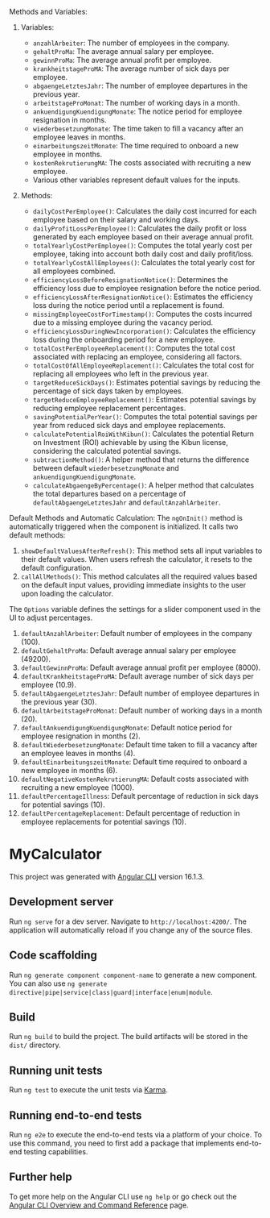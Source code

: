 Methods and Variables:
1. Variables:
   - `anzahlArbeiter`: The number of employees in the company.
   - `gehaltProMa`: The average annual salary per employee.
   - `gewinnProMa`: The average annual profit per employee.
   - `krankheitstageProMA`: The average number of sick days per employee.
   - `abgaengeLetztesJahr`: The number of employee departures in the previous year.
   - `arbeitstageProMonat`: The number of working days in a month.
   - `ankuendigungKuendigungMonate`: The notice period for employee resignation in months.
   - `wiederbesetzungMonate`: The time taken to fill a vacancy after an employee leaves in months.
   - `einarbeitungszeitMonate`: The time required to onboard a new employee in months.
   - `kostenRekrutierungMA`: The costs associated with recruiting a new employee.
   - Various other variables represent default values for the inputs.

2. Methods:
   - `dailyCostPerEmployee()`: Calculates the daily cost incurred for each employee based on their salary and working days.
   - `dailyProfitLossPerEmployee()`: Calculates the daily profit or loss generated by each employee based on their average annual profit.
   - `totalYearlyCostPerEmployee()`: Computes the total yearly cost per employee, taking into account both daily cost and daily profit/loss.
   - `totalYearlyCostAllEmployees()`: Calculates the total yearly cost for all employees combined.
   - `efficiencyLossBeforeResignationNotice()`: Determines the efficiency loss due to employee resignation before the notice period.
   - `efficiencyLossAfterResignationNotice()`: Estimates the efficiency loss during the notice period until a replacement is found.
   - `missingEmployeeCostForTimestamp()`: Computes the costs incurred due to a missing employee during the vacancy period.
   - `efficiencyLossDuringNewIncorporation()`: Calculates the efficiency loss during the onboarding period for a new employee.
   - `totalCostPerEmployeeReplacement()`: Computes the total cost associated with replacing an employee, considering all factors.
   - `totalCostOfAllEmployeeReplacement()`: Calculates the total cost for replacing all employees who left in the previous year.
   - `targetReduceSickDays()`: Estimates potential savings by reducing the percentage of sick days taken by employees.
   - `targetReduceEmployeeReplacement()`: Estimates potential savings by reducing employee replacement percentages.
   - `savingPotentialPerYear()`: Computes the total potential savings per year from reduced sick days and employee replacements.
   - `calculatePotentialRoiWithKibun()`: Calculates the potential Return on Investment (ROI) achievable by using the Kibun license, considering the calculated potential savings.
   - `subtractionMethod()`: A helper method that returns the difference between default `wiederbesetzungMonate` and `ankuendigungKuendigungMonate`.
   - `calculateAbgaengeByPercentage()`: A helper method that calculates the total departures based on a percentage of `defaultAbgaengeLetztesJahr` and `defaultAnzahlArbeiter`.

Default Methods and Automatic Calculation:
The `ngOnInit()` method is automatically triggered when the component is initialized. It calls two default methods:
   1. `showDefaultValuesAfterRefresh()`: This method sets all input variables to their default values. When users refresh the calculator, it resets to the default configuration.
   2. `callAllMethods()`: This method calculates all the required values based on the default input values, providing immediate insights to the user upon loading the calculator.

The `Options` variable defines the settings for a slider component used in the UI to adjust percentages.


1. `defaultAnzahlArbeiter`: Default number of employees in the company (100).
2. `defaultGehaltProMa`: Default average annual salary per employee (49200).
3. `defaultGewinnProMa`: Default average annual profit per employee (8000).
4. `defaultKrankheitstageProMA`: Default average number of sick days per employee (10.9).
5. `defaultAbgaengeLetztesJahr`: Default number of employee departures in the previous year (30).
6. `defaultArbeitstageProMonat`: Default number of working days in a month (20).
7. `defaultAnkuendigungKuendigungMonate`: Default notice period for employee resignation in months (2).
8. `defaultWiederbesetzungMonate`: Default time taken to fill a vacancy after an employee leaves in months (4).
9. `defaultEinarbeitungszeitMonate`: Default time required to onboard a new employee in months (6).
10. `defaultNegativeKostenRekrutierungMA`: Default costs associated with recruiting a new employee (1000).
11. `defaultPercentageIllness`: Default percentage of reduction in sick days for potential savings (10).
12. `defaultPercentageReplacement`: Default percentage of reduction in employee replacements for potential savings (10).


# MyCalculator

This project was generated with [Angular CLI](https://github.com/angular/angular-cli) version 16.1.3.

## Development server

Run `ng serve` for a dev server. Navigate to `http://localhost:4200/`. The application will automatically reload if you change any of the source files.

## Code scaffolding

Run `ng generate component component-name` to generate a new component. You can also use `ng generate directive|pipe|service|class|guard|interface|enum|module`.

## Build

Run `ng build` to build the project. The build artifacts will be stored in the `dist/` directory.

## Running unit tests

Run `ng test` to execute the unit tests via [Karma](https://karma-runner.github.io).

## Running end-to-end tests

Run `ng e2e` to execute the end-to-end tests via a platform of your choice. To use this command, you need to first add a package that implements end-to-end testing capabilities.

## Further help

To get more help on the Angular CLI use `ng help` or go check out the [Angular CLI Overview and Command Reference](https://angular.io/cli) page.
